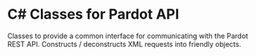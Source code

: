 C# Classes for Pardot API
===================

Classes to provide a common interface for communicating with the Pardot REST API. Constructs / deconstructs XML requests into friendly objects.